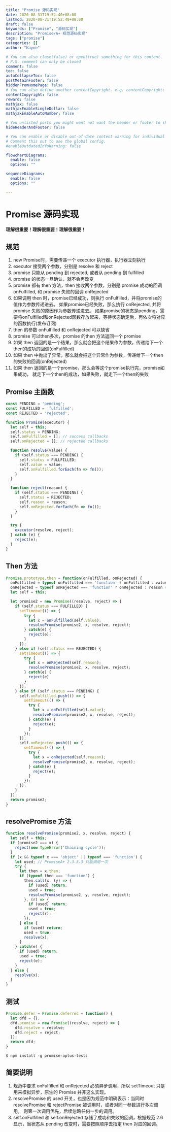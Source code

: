 ```yaml
---
title: "Promise 源码实现"
date: 2020-08-31T19:52:40+08:00
lastmod: 2020-08-31T19:52:40+08:00
draft: false
keywords: ["Promise", "源码实现"]
description: "Promise/A+ 规范源码实现"
tags: ["promise"]
categories: []
author: "Kayne"

# You can also close(false) or open(true) something for this content.
# P.S. comment can only be closed
comment: false
toc: false
autoCollapseToc: false
postMetaInFooter: false
hiddenFromHomePage: false
# You can also define another contentCopyright. e.g. contentCopyright: "This is another copyright."
contentCopyright: false
reward: false
mathjax: false
mathjaxEnableSingleDollar: false
mathjaxEnableAutoNumber: false

# You unlisted posts you might want not want the header or footer to show
hideHeaderAndFooter: false

# You can enable or disable out-of-date content warning for individual post.
# Comment this out to use the global config.
#enableOutdatedInfoWarning: false

flowchartDiagrams:
  enable: false
  options: ""

sequenceDiagrams: 
  enable: false
  options: ""

---
```


<!--more-->

# Promise 源码实现

<b>理解很重要！理解很重要！理解很重要！</b>

## 规范

1. new Promise时，需要传递一个 executor 执行器，执行器立刻执行
2. executor 接受两个参数，分别是 resolve 和 reject
3. promise 只能从 pending 到 rejected, 或者从 pending 到 fulfilled
4. promise 的状态一旦确认，就不会再改变
5. promise 都有 then 方法，then 接收两个参数，分别是 promise 成功的回调 onFulfilled, 
    和 promise 失败的回调 onRejected
6. 如果调用 then 时，promise已经成功，则执行 onFulfilled，并将promise的值作为参数传递进去。
    如果promise已经失败，那么执行 onRejected, 并将 promise 失败的原因作为参数传递进去。
    如果promise的状态是pending，需要将onFulfilled和onRejected函数存放起来，等待状态确定后，再依次将对应的函数执行(发布订阅)
7. then 的参数 onFulfilled 和 onRejected 可以缺省
8. promise 可以then多次，promise 的then 方法返回一个 promise
9. 如果 then 返回的是一个结果，那么就会把这个结果作为参数，传递给下一个then的成功的回调(onFulfilled)
10. 如果 then 中抛出了异常，那么就会把这个异常作为参数，传递给下一个then的失败的回调(onRejected)
11. 如果 then 返回的是一个promise，那么会等这个promise执行完，promise如果成功，
    就走下一个then的成功，如果失败，就走下一个then的失败

## Promise 主函数

```js
const PENDING = 'pending';
const FULFILLED = 'fulfilled';
const REJECTED = 'rejected';

function Promise(executor) {
  let self = this;
  self.status = PENDING;
  self.onFulfilled = []; // success callbacks
  self.onRejected = []; // rejected callbacks

  function resolve(value) {
    if (self.status === PENDING) {
      self.status = FULLFILLED;
      self.value = value;
      self.onFulfilled.forEach(fn => fn());
    }
  }

  function reject(reason) {
    if (self.status === PENDING) {
      self.status = REJECTED;
      self.reason = reason;
      self.onRejected.forEach(fn => fn());
    }
  }

  try {
    executor(resolve, reject);
  } catch (e) {
    reject(e);
  }
}
```

## Then 方法

```js
Promise.prototype.then = function(onFulfilled, onRejected) {
  onFulfilled = typeof onFulfilled === 'function' ? onFulfilled : value => value;
  onRejected = typeof onRejected === 'function' ? onRejected : reason => { throw reason };
  let self = this;

  let promise2 = new Promise((resolve, reject) => {
    if (self.status === FULFILLED) {
      setTimeout(() => {
        try {
          let x = onFulfilled(self.value);
          resolvePromise(promise2, x, resolve, reject);
        } catch(e) {
          reject(e);
        }
      });
    } else if (self.status === REJECTED) {
      setTimeout(() => {
        try {
          let x = onRejected(self.reason);
          resolvePromise(promise2, x, resolve, reject);
        } catch(e) {
          reject(e)
        }
      });
    } else if (self.status === PENDING) {
      self.onFulfilled.push(() => {
        setTimeout(() => {
          try {
            let x = onFulfilled(self.value);
            resolvePromise(promise2, x, resolve, reject);
          } catch(e) {
            reject(e);
          }
        });
      });
      self.onRejected.push(() => {
        setTimeout(() => {
          try {
            let x = onRejected(self.reason);
            resolvePromise(promise2, x, resolve, reject);
          } catch(e) {
            reject(e);
          }
        });
      });
    }
  });
  return promise2;
}
```

## resolvePromise 方法

```js
function resolvePromise(promise2, x, resolve, reject) {
  let self = this;
  if (promise2 === x) {
    reject(new TypeError('Chaining cycle'));
  }
  if (x && typeof x === 'object' || typeof === 'function') {
    let used; // PromiseA+ 2.3.3.3 只能调用一次
    try {
      let then = x.then;
      if (typeof then === 'function') {
        then.call(x, (y) => {
          if (used) return;
          used = true;
          resolvePromise(promise2, y, resolve, reject);
        }, (r) => {
          if (used) return;
          used = true;
          reject(r);
        });
      } else {
        if (used) return;
        used = true;
        resolve(x);
      }
    } catch(e) {
      if (used) return;
      used = true;
      reject(e);
    }
  } else {
    resolve(x);
  }
}
```

## 测试

```js
Promise.defer = Promise.deferred = function() {
  let dfd = {};
  dfd.promise = new Promise((resolve, reject) => {
    dfd.resolve = resolve;
    dfd.reject = reject;
  });
  return dfd;
}
```

```shell
$ npm install -g promise-aplus-tests
```

## 简要说明

1. 规范中要求 onFulfilled 和 onRejected 必须异步调用，所以 setTimeout 只是用来模拟异步，原生的 Promise 并非这么实现。
2. resolvePromise 的 used 开关，也是因为规范中明确表示：当同时 resolvePromise 和 rejectPromise 被调用时，或者对同一参数进行多次调用，
则第一次调用优先，后续忽略任何一步的调用。
3. self.onFulfilled 和 self.onRejected 存储了成功和失败的回调，根据规范 2.6 显示，当状态从 pending 改变时，需要按照顺序去指定 then 对应的回调。
